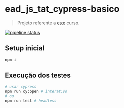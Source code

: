 # ead_js_tat_cypress-basico

> Projeto referente a [este](https://www.udemy.com/course/testes-automatizados-com-cypress-basico) curso.

[![pipeline status](https://gitlab.com/nenitf/ead_js_tat_cypress-basico/badges/main/pipeline.svg)](https://gitlab.com/nenitf/ead_js_tat_cypress-basico/commits/main)

## Setup inicial

```sh
npm i
```

## Execução dos testes

```sh
# usar cypress
npm run cy:open # interativo
# ou
npm run test # headless
```
